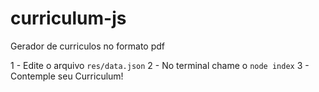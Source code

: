 # curriculum-js

Gerador de curriculos no formato pdf

  1 - Edite o arquivo `res/data.json`
  2 - No terminal chame o `node index`
  3 - Contemple seu Curriculum!
  
